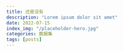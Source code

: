 ```yaml
---
title: 还是没有
description: "Lorem ipsum dolor sit amet"
date: 2022-07-15
index_img: "/placeholder-hero.jpg"
categories: 数据集
tags: [posts]
---
```


